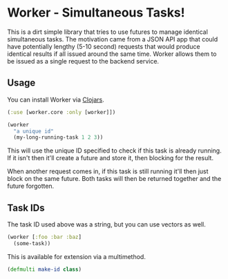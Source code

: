 
# Worker - Simultaneous Tasks!

This is a dirt simple library that tries to use futures to manage identical simultaneous tasks.  The
motivation came from a JSON API app that could have potentially lengthy (5-10 second) requests that
would produce identical results if all issued around the same time.  Worker allows them to be issued
as a single request to the backend service.

## Usage

You can install Worker via [Clojars](https://clojars.org/worker).

```clojure
(:use [worker.core :only [worker]])

(worker
  "a unique id"
  (my-long-running-task 1 2 3))
```

This will use the unique ID specified to check if this task is already running. If it isn't then it'll
create a future and store it, then blocking for the result.

When another request comes in, if this task is still running it'll then just block on the same future.
Both tasks will then be returned together and the future forgotten.

## Task IDs

The task ID used above was a string, but you can use vectors as well.

```clojure
(worker [:foo :bar :baz]
  (some-task))
```

This is available for extension via a multimethod.

```clojure
(defmulti make-id class)
```


